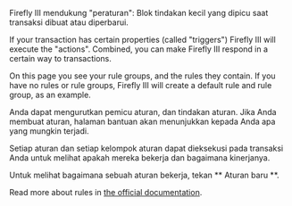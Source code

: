 Firefly III mendukung "peraturan": Blok tindakan kecil yang dipicu saat transaksi dibuat atau diperbarui.

If your transaction has certain properties (called "triggers") Firefly III will execute the "actions". Combined, you can make Firefly III respond in a certain way to transactions.

On this page you see your rule groups, and the rules they contain. If you have no rules or rule groups, Firefly III will create a default rule and rule group, as an example.

Anda dapat mengurutkan pemicu aturan, dan tindakan aturan. Jika Anda membuat aturan, halaman bantuan akan menunjukkan kepada Anda apa yang mungkin terjadi.

Setiap aturan dan setiap kelompok aturan dapat dieksekusi pada transaksi Anda untuk melihat apakah mereka bekerja dan bagaimana kinerjanya.

Untuk melihat bagaimana sebuah aturan bekerja, tekan ** Aturan baru **.

Read more about rules in [the official documentation](https://firefly-iii.readthedocs.io/en/latest/advanced/rules.html).